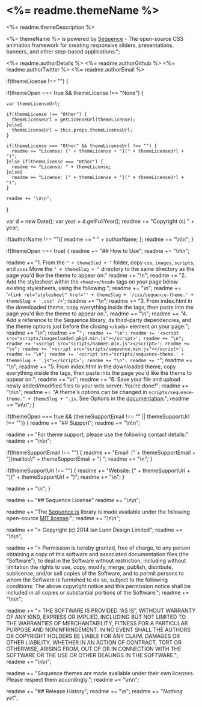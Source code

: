 # <%= readme.themeName %>

<%= readme.themeDescription %>

<%= themeName %> is powered by [Sequence](http://sequencejs.com/) - The open-source CSS animation framework for creating responsive sliders, presentations, banners, and other step-based applications.";

<%= readme.authorDetails %>
<%= readme.authorGithub %>
<%= readme.authorTwitter %>
<%= readme.authorEmail %>  


if(themeLicense !== "") {

  if(themeOpen === true && themeLicense !== "None") {

    var themeLicenseUrl;

    if(themeLicense !== "Other") {
      themeLicenseUrl = getLicenseUrl(themeLicense);
    }else{
      themeLicenseUrl = this.props.themeLicenseUrl;
    }

    if(themeLicense === "Other" && themeLicenseUrl !== "") {
      readme += "License: [" + themeLicense + "](" + themeLicenseUrl + ")";
    }else if(themeLicense === "Other") {
      readme += "License: " + themeLicense;
    }else{
      readme += "License: [" + themeLicense + "](" + themeLicenseUrl + ")";
    }

    readme += "\n\n";
  }

  var d = new Date();
  var year = d.getFullYear();
  readme += "Copyright (c) " + year;

  if(authorName !== ""){
    readme += " " + authorName;
  };
  readme += "\n\n";
}

if(themeOpen === true) {
  readme += "## How to Use";
  readme += "\n\n";

  readme += "1. From the `" + themeSlud + "` folder, copy `css`, `images`, `scripts`, and `scss` Move the `" + themeSlug + "` directory to the same directory as the page you'd like the theme to appear on."
  readme += "\n";
  readme += "2. Add the stylesheet within the `<head></head>` tags on your page below existing stylesheets, using the following:";
  readme += "\n";
  readme += '`<link rel="stylesheet" href="' + themeSlug + '/css/sequence-theme.' + themeSlug + '.css" />`';
  readme += "\n";
  readme += "3. From index.html in the downloaded theme, copy everything inside the <body></body> tags, then paste into the page you'd like the theme to appear on.";
  readme += "\n";
  readme += "4. Add a reference to the Sequence library, its third-party dependencies, and the theme options just before the closing `</body>` element on your page:";
  readme += "\n";
  readme += "```";
  readme += "\n";
  readme += '<script src="scripts/imagesloaded.pkgd.min.js"></script>';
  readme += "\n";
  readme += '<script src="scripts/hammer.min.js"></script>';
  readme += "\n";
  readme += '<script src="scripts/sequence.min.js"></script>';
  readme += "\n";
  readme += '<script src="scripts/sequence-theme.' + themeSlug + '.js"></script>';
  readme += "\n";
  readme += "```";
  readme += "\n";
  readme += "5. From index.html in the downloaded theme, copy everything inside the <body></body> tags, then paste into the page you'd like the theme to appear on.";
  readme += "\n";
  readme += "6. Save your file and upload newly added/modified files to your web server. You're done!";
  readme += "\n\n";
  readme += "A theme's options can be changed in `scripts/sequence-theme." + themeSlug + ".js`. See Options in the [documentation](http://www.sequencejs.com/developers/documentation/).";
  readme += "\n\n";
}

if(themeOpen === true && (themeSupportEmail !== "" || themeSupportUrl !== "")) {
  readme += "## Support";
  readme += "\n\n";

  readme += "For theme support, please use the following contact details:"
  readme += "\n\n";

  if(themeSupportEmail !== "") {
    readme += "Email: [" + themeSupportEmail + "](mailto://" + themeSupportEmail + ")  ";
    readme += "\n";
  }

  if(themeSupportUrl !== "") {
    readme += "Website: [" + themeSupportUrl + "](" + themeSupportUrl + ")";
    readme += "\n";
  }

  readme += "\n";
}

readme += "## Sequence License"
readme += "\n\n";

readme += "The [Sequence.js](http://sequencejs.com/) library is made available under the following open-source [MIT license](http://opensource.org/licenses/MIT):";
readme += "\n\n";

readme += "> Copyright (c) 2014 Ian Lunn Design Limited";
readme += "\n\n";

readme += "> Permission is hereby granted, free of charge, to any person obtaining a copy of this software and associated documentation files (the “Software”), to deal in the Software without restriction, including without limitation the rights to use, copy, modify, merge, publish, distribute, sublicense, and/or sell copies of the Software, and to permit persons to whom the Software is furnished to do so, subject to the following conditions: The above copyright notice and this permission notice shall be included in all copies or substantial portions of the Software.";
readme += "\n\n";

readme += "> THE SOFTWARE IS PROVIDED “AS IS”, WITHOUT WARRANTY OF ANY KIND, EXPRESS OR IMPLIED, INCLUDING BUT NOT LIMITED TO THE WARRANTIES OF MERCHANTABILITY, FITNESS FOR A PARTICULAR PURPOSE AND NONINFRINGEMENT. IN NO EVENT SHALL THE AUTHORS OR COPYRIGHT HOLDERS BE LIABLE FOR ANY CLAIM, DAMAGES OR OTHER LIABILITY, WHETHER IN AN ACTION OF CONTRACT, TORT OR OTHERWISE, ARISING FROM, OUT OF OR IN CONNECTION WITH THE SOFTWARE OR THE USE OR OTHER DEALINGS IN THE SOFTWARE.";
readme += "\n\n";

readme += "Sequence themes are made available under their own licenses. Please respect them accordingly.";
readme += "\n\n";

readme += "## Release History";
readme += "\n";
readme += "*Nothing yet*";
